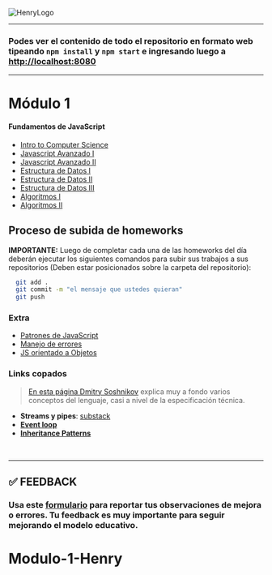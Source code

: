 ![HenryLogo](https://d31uz8lwfmyn8g.cloudfront.net/Assets/logo-henry-white-lg.png)

---

### Podes ver el contenido de todo el repositorio en formato web tipeando `npm install` y `npm start` e ingresando luego a <http://localhost:8080>

---

# Módulo 1

#### Fundamentos de JavaScript

<div class="hide">

-  [Intro to Computer Science](./01-IntroToCS)
-  [Javascript Avanzado I](./02-JavaScriptAvanzado-I)
-  [Javascript Avanzado II](./03-JavaScriptAvanzado-II)
-  [Estructura de Datos I](./04-EstructuraDeDatos-I)
-  [Estructura de Datos II](./05-EstructuraDeDatos-II)
-  [Estructura de Datos III](./06-EstructuraDeDatos-III)
-  [Algoritmos I](./07-Algoritmos-I)
-  [Algoritmos II](./08-Algoritmos-II)

</div >

## Proceso de subida de homeworks

**IMPORTANTE:** Luego de completar cada una de las homeworks del día deberán ejecutar los siguientes comandos para subir sus trabajos a sus repositorios (Deben estar posicionados sobre la carpeta del repositorio):

```bash
  git add .
  git commit -m "el mensaje que ustedes quieran"
  git push
```

### Extra

-  [Patrones de JavaScript](https://addyosmani.com/resources/essentialjsdesignpatterns/book/)
-  [Manejo de errores](./02-JavaScriptAvanzado-I/errores.md)
-  [JS orientado a Objetos](./02-JavaScriptAvanzado-I/OOP.md)

### Links copados

> [En esta página Dmitry Soshnikov](http://dmitrysoshnikov.com/ecmascript/javascript-the-core/#this-value) explica muy a fondo varios conceptos del lenguaje, casi a nivel de la especificación técnica.

-  **Streams y pipes**: [substack](https://github.com/substack/stream-handbook)
-  [**Event loop**](https://www.youtube.com/watch?v=8aGhZQkoFbQ)
-  [**Inheritance Patterns**](http://davidshariff.com/blog/javascript-inheritance-patterns/#first-article)

</br >

---

## **✅ FEEDBACK**

### Usa este [**formulario**](https://docs.google.com/forms/d/e/1FAIpQLSe1MybH_Y-xcp1RP0jKPLndLdJYg8cwyHkSb9MwSrEjoxyzWg/viewform) para reportar tus observaciones de mejora o errores. Tu feedback es muy importante para seguir mejorando el modelo educativo.
# Modulo-1-Henry

